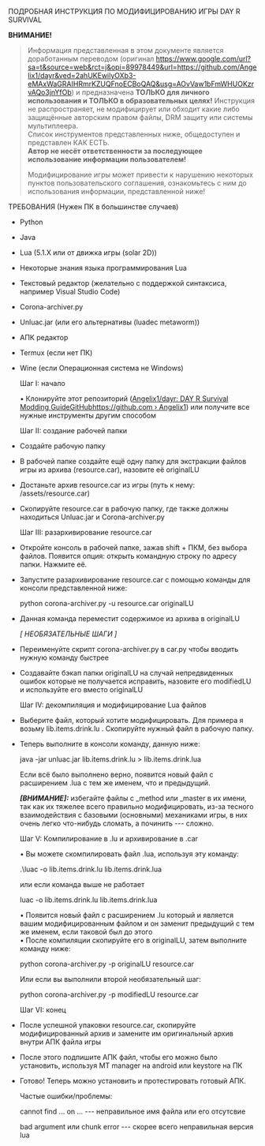   
ПОДРОБНАЯ ИНСТРУКЦИЯ ПО МОДИФИЦИРОВАНИЮ ИГРЫ DAY R SURVIVAL  

**ВНИМАНИЕ!**
>  
>Информация представленная в этом документе является доработанным переводом (оригинал https://www.google.com/url?sa=t&source=web&rct=j&opi=89978449&url=https://github.com/Angelix1/dayr&ved=2ahUKEwilyOXb3-eMAxWaGRAIHRmrKZUQFnoECBoQAQ&usg=AOvVaw1bFmWHUOKzrvAQo3jnYfOb) и предназначена **ТОЛЬКО для
>личного использования и ТОЛЬКО в образовательных целях!**
>Инструкция не распространяет, не модифицирует или обходит какие либо
>защищённые авторским правом файлы, DRM защиту или системы
>мультиплеера.  
>Список инструментов представленных ниже, общедоступен и представлен КАК
>ЕСТЬ.  
>**Автор не несёт ответственности за последующее использование информации
>пользователем!**
>  
>Модифицирование игры может привести к нарушению некоторых пунктов
>пользовательского соглашения, ознакомьтесь с ним до использования
>информации, представленной ниже!  
> 
>  
ТРЕБОВАНИЯ (Нужен ПК в большинстве случаев)  

- Python

- Java

- Lua (5.1.X или от движка игры (solar 2D))

- Некоторые знания языка программирования Lua

- Текстовый редактор (желательно с поддержкой синтаксиса, например
  Visual Studio Code)

- Corona-archiver.py

- Unluac.jar (или его альтернативы (luadec metaworm))

- АПК редактор

<!-- -->

- Termux (если нет ПК)

- Wine (если Операционная система не Windows)  
    
  Шаг I: начало  
    
  • Клонируйте этот репозиторий ([Angelix1/dayr: DAY R Survival Modding
  GuideGitHubhttps://github.com
  ](https://www.google.com/url?sa=t&source=web&rct=j&opi=89978449&url=https://github.com/Angelix1/dayr&ved=2ahUKEwilyOXb3-eMAxWaGRAIHRmrKZUQFnoECBoQAQ&usg=AOvVaw1bFmWHUOKzrvAQo3jnYfOb)[›](https://www.google.com/url?sa=t&source=web&rct=j&opi=89978449&url=https://github.com/Angelix1/dayr&ved=2ahUKEwilyOXb3-eMAxWaGRAIHRmrKZUQFnoECBoQAQ&usg=AOvVaw1bFmWHUOKzrvAQo3jnYfOb)[
  Angelix1](https://www.google.com/url?sa=t&source=web&rct=j&opi=89978449&url=https://github.com/Angelix1/dayr&ved=2ahUKEwilyOXb3-eMAxWaGRAIHRmrKZUQFnoECBoQAQ&usg=AOvVaw1bFmWHUOKzrvAQo3jnYfOb))
  или получите все нужные инструменты другим способом  
    
  Шаг II: создание рабочей папки  

<!-- -->

- Создайте рабочую папку

- В рабочей папке создайте ещё одну папку для экстракции файлов игры из
  архива (resource.car), назовите её originalLU

- Достаньте архив resource.car из игры (путь к нему:
  /assets/resource.car)

- Скопируйте resource.car в рабочую папку, где также должны находиться
  Unluac.jar и Corona-archiver.py  
    
  Шаг III: разархивирование resource.car  

<!-- -->

- Откройте консоль в рабочей папке, зажав shift + ПКМ, без выбора
  файлов. Появится опция: открыть командную строку по адресу папки.
  Нажмите её.

- Запустите разархивирование resource.car с помощью команды для консоли
  представленной ниже:  
    
  python corona-archiver.py -u resource.car originalLU  

<!-- -->

- Данная команда переместит содержимое из архива в originalLU  
    
  *\[ НЕОБЯЗАТЕЛЬНЫЕ ШАГИ \]*

<!-- -->

- Переименуйте скрипт corona-archiver.py в car.py чтобы вводить нужную
  команду быстрее

- Создавайте бэкап папки originalLU на случай непредвиденных ошибок
  которые не получается исправить, назовите его modifiedLU и используйте
  его вместо originalLU  
    
  Шаг IV: декомпиляция и модифицирование Lua файлов  

<!-- -->

- Выберите файл, который хотите модифицировать. Для примера я возьму
  lib.items.drink.lu . Скопируйте нужный файл в рабочую папку.

- Теперь выполните в консоли команду, данную ниже:  
    
  java -jar unluac.jar lib.items.drink.lu \> lib.items.drink.lua  
    
  Если всё было выполнено верно, появится новый файл с расширением .lua
  с тем же именем, что и предыдущий.  
    
  ***\[**ВНИМАНИЕ**\]:*** избегайте файлы с \_method или
  \_master в их имени, так как их тяжелее всего правильно
  модифицировать, из-за тесного взаимодействия с базовыми (основными)
  механиками игры, в них очень легко что-нибудь сломать, а починить ---
  сложно.  
    
  Шаг V: Компилирование в .lu и архивирование в .car  
    
  • Вы можете скомпилировать файл .lua, используя эту
  команду:  
    
  .\luac -o lib.items.drink.lu lib.items.drink.lua

  или если команда выше не работает

  luac -o lib.items.drink.lu lib.items.drink.lua
    
  • Появится новый файл с расширением .lu который и является вашим
  модифицированным файлом и он заменит предыдущий с тем же именем, если
  таковой был до этого  
  • После компиляции скопируйте его в originalLU, затем выполните
  команду ниже:  
    
  python corona-archiver.py -p originalLU resource.car  
    
  Или если вы выполнили второй необязательный шаг:  
    
  python corona-archiver.py -p modifiedLU resource.car  
    
  Шаг VI: конец  

<!-- -->

- После успешной упаковки resource.car, скопируйте модифицированный
  архив и замените им оригинальный архив внутри АПК файла игры

- После этого подпишите АПК файл, чтобы его можно было установить,
  используя MT manager на android или keystore на ПК

- Готово! Теперь можно установить и протестировать готовый АПК.  
    
    
    
  Частые ошибки/проблемы:  
    
  cannot find ... on ... --- неправильное имя файла или его отсутсвие  
    
  bad argument или chunk error --- скорее всего неправильная версия
  lua  
    
    
  
    
    
    
